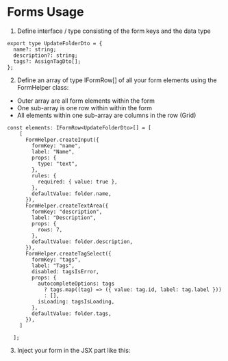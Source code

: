# Forms Usage

1. Define interface / type consisting of the form keys and the data type

```
export type UpdateFolderDto = {
  name?: string;
  description?: string;
  tags?: AssignTagDto[];
};
```

2. Define an array of type IFormRow[] of all your form elements using the FormHelper class:

- Outer array are all form elements within the form
- One sub-array is one row within within the form
- All elements within one sub-array are columns in the row (Grid)

```
const elements: IFormRow<UpdateFolderDto>[] = [
    [
      FormHelper.createInput({
        formKey: "name",
        label: "Name",
        props: {
          type: "text",
        },
        rules: {
          required: { value: true },
        },
        defaultValue: folder.name,
      }),
      FormHelper.createTextArea({
        formKey: "description",
        label: "Description",
        props: {
          rows: 7,
        },
        defaultValue: folder.description,
      }),
      FormHelper.createTagSelect({
        formKey: "tags",
        label: "Tags",
        disabled: tagsIsError,
        props: {
          autocompleteOptions: tags
            ? tags.map((tag) => ({ value: tag.id, label: tag.label }))
            : [],
          isLoading: tagsIsLoading,
        },
        defaultValue: folder.tags,
      }),
    ]

  ];
```

3. Inject your form in the JSX part like this:
